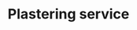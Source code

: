 ---
title: "Plastering service"
alt: "Skimming and smoothing walls and ceilings to provide a flawless, even surface for painting"
description: "Skimming and smoothing walls and ceilings to provide a flawless, even surface for painting"
category: "painter-decorator"
subcategory: "plastering"
image: "/tradespeople/painter-decorator/plastering.png"
ogImage: "/tradespeople/painter-decorator/plastering.png"
colour: "blue"
pathtxt: "Plastering painting"
published: true
---